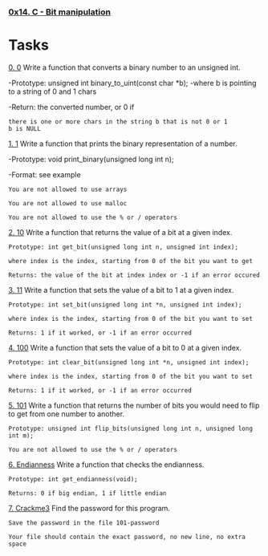 ### [0x14. C - Bit manipulation](./0x14-bit_manipulation)

# Tasks

[0. 0](./0-binary_to_uint.c)
Write a function that converts a binary number to an unsigned int.

-Prototype: unsigned int binary_to_uint(const char *b);
-where b is pointing to a string of 0 and 1 chars

-Return: the converted number, or 0 if

	there is one or more chars in the string b that is not 0 or 1
	b is NULL

[1. 1](./1-print_binary.c)
Write a function that prints the binary representation of a number.

-Prototype: void print_binary(unsigned long int n);

-Format: see example

	You are not allowed to use arrays
	
	You are not allowed to use malloc
	
	You are not allowed to use the % or / operators

[2. 10](./2-get_bit.c)
Write a function that returns the value of a bit at a given index.

	Prototype: int get_bit(unsigned long int n, unsigned int index);

	where index is the index, starting from 0 of the bit you want to get

	Returns: the value of the bit at index index or -1 if an error occured

[3. 11](./3-set_bit.c)
Write a function that sets the value of a bit to 1 at a given index.

	Prototype: int set_bit(unsigned long int *n, unsigned int index);

	where index is the index, starting from 0 of the bit you want to set

	Returns: 1 if it worked, or -1 if an error occurred

[4. 100](./4-clear_bit.c)
Write a function that sets the value of a bit to 0 at a given index.

	Prototype: int clear_bit(unsigned long int *n, unsigned int index);

	where index is the index, starting from 0 of the bit you want to set

	Returns: 1 if it worked, or -1 if an error occurred

[5. 101](./5-flip_bits.c)
Write a function that returns the number of bits you would need to flip to get from one number to another.

	Prototype: unsigned int flip_bits(unsigned long int n, unsigned long int m);
	
	You are not allowed to use the % or / operators

[6. Endianness](./100-get_endianness.c)
Write a function that checks the endianness.

	Prototype: int get_endianness(void);

	Returns: 0 if big endian, 1 if little endian

[7. Crackme3](./101-password)
Find the password for this program.

	Save the password in the file 101-password

	Your file should contain the exact password, no new line, no extra space



